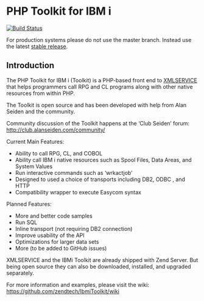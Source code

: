 PHP Toolkit for IBM i 
=====================

[![Build Status](https://travis-ci.org/zendtech/IbmiToolkit.svg?branch=master)](https://travis-ci.org/zendtech/IbmiToolkit)

For production systems please do not use the master branch.  Instead use the latest 
[stable release](https://github.com/zendtech/IbmiToolkit/releases/latest).

Introduction
------------

The PHP Toolkit for IBM i (Toolkit) is a PHP-based front end to [XMLSERVICE](http://www.youngiprofessionals.com/wiki/XMLSERVICE) that helps programmers call RPG and CL programs along with other native resources from within PHP. 

The Toolkit is open source and has been developed with help from Alan Seiden and the community. 

Community discussion of the Toolkit happens at the ‘Club Seiden’ forum:
http://club.alanseiden.com/community/

Current Main Features:

- Ability to call RPG, CL, and COBOL
- Ability call IBM i native resources such as Spool Files, Data Areas, and System Values
- Run interactive commands such as ‘wrkactjob’
- Designed to used a choice of transports including DB2, ODBC , and HTTP
- Compatibility wrapper to execute Easycom syntax

Planned Features:

- More and better code samples 
- Run SQL
- Inline transport (not requiring DB2 connection)
- Improve usability of the API
- Optimizations for larger data sets
- More (to be added to GitHub issues)

XMLSERVICE and the IBMi Toolkit are already shipped with Zend Server. But being 
open source they can also be downloaded, installed, and upgraded separately.

For more information and examples, please visit the wiki:
https://github.com/zendtech/IbmiToolkit/wiki

